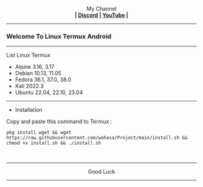 
<p align="center">My Channel</br><b>
| <a href="https://discord.gg/GCehyym">Discord</a> | <a href="https://youtube.com/channel/UC3sLb7eZCu72iv3G1yUhUHQ">YouTube</a> |</b></p>

---
### Welcome To Linux Termux Android

---
List Linux Termux

 - Alpine 3.16, 3.17
 - Debian 10.13, 11.05
 - Fedora 36.1, 37.0, 38.0
 - Kali 2022.3
 - Ubuntu 22.04, 22.10, 23.04

---
* Installation

Copy and paste this command to Termux :
```
pkg install wget && wget https://raw.githubusercontent.com/wahasa/Project/main/install.sh && chmod +x install.sh && ./install.sh
```


</br>

---
<p align="center">Good Luck</p>

---
